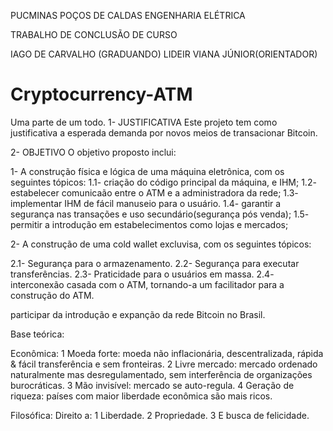 PUCMINAS POÇOS DE CALDAS
ENGENHARIA ELÉTRICA

TRABALHO DE CONCLUSÃO DE CURSO

IAGO DE CARVALHO (GRADUANDO)
LIDEIR VIANA JÚNIOR(ORIENTADOR)

# Cryptocurrency-ATM
Uma parte de um todo.
1- JUSTIFICATIVA
  Este projeto tem como justificativa a esperada demanda por novos meios de transacionar Bitcoin.

2- OBJETIVO
  O objetivo proposto inclui:

1- A construção física e lógica de uma máquina eletrônica, com os seguintes tópicos:
   1.1- criação do código principal da máquina, e IHM;
   1.2- estabelecer comunicaão entre o ATM e a administradora da rede;
   1.3- implementar IHM de fácil manuseio para o usuário.
   1.4- garantir a segurança nas transações e uso secundário(segurança pós venda);
   1.5- permitir a introdução em estabelecimentos como lojas e mercados;

2- A construção de uma cold wallet excluvisa, com os seguintes tópicos:

   2.1- Segurança para o armazenamento.
   2.2- Segurança para executar transferências.
   2.3- Praticidade para o usuários em massa.
   2.4- interconexão casada com o ATM, tornando-a um facilitador para a construção do ATM.
 
participar da introdução e expanção da rede Bitcoin no Brasil.

Base teórica:

Econômica:
1 Moeda forte: moeda não inflacionária, descentralizada, rápida & fácil transferência e sem fronteiras.
2 Livre mercado: mercado ordenado naturalmente mas desregulamentado, sem interferência de organizações burocráticas.
3 Mão invisível: mercado se auto-regula.
4 Geração de riqueza: países com maior liberdade econômica são mais ricos.

Filosófica:
Direito a:
1 Liberdade.
2 Propriedade.
3 E busca de felicidade.
